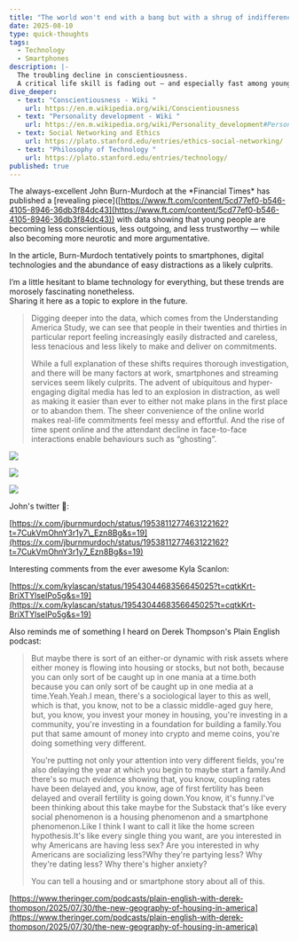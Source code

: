 ```yaml
---
title: "The world won't end with a bang but with a shrug of indifference "
date: 2025-08-10
type: quick-thoughts
tags:
  - Technology
  - Smartphones
description: |-
  The troubling decline in conscientiousness.
  A critical life skill is fading out — and especially fast among young adults
dive_deeper:
  - text: "Conscientiousness - Wiki "
    url: https://en.m.wikipedia.org/wiki/Conscientiousness
  - text: "Personality development - Wiki "
    url: https://en.m.wikipedia.org/wiki/Personality_development#Personality_change
  - text: Social Networking and Ethics
    url: https://plato.stanford.edu/entries/ethics-social-networking/
  - text: "Philosophy of Technology "
    url: https://plato.stanford.edu/entries/technology/
published: true
---
```

The always-excellent John Burn-Murdoch at the \*Financial Times\* has published a \[revealing piece\]([https://www.ft.com/content/5cd77ef0-b546-4105-8946-36db3f84dc43](https://www.ft.com/content/5cd77ef0-b546-4105-8946-36db3f84dc43)) with data showing that young people are becoming less conscientious, less outgoing, and less trustworthy — while also becoming more neurotic and more argumentative.

In the article, Burn-Murdoch tentatively points to smartphones, digital technologies and the abundance of easy distractions as a likely culprits.

I’m a little hesitant to blame technology for everything, but these trends are morosely fascinating nonetheless.  
Sharing it here as a topic to explore in the future.

> Digging deeper into the data, which comes from the Understanding America Study, we can see that people in their twenties and thirties in particular report feeling increasingly easily distracted and careless, less tenacious and less likely to make and deliver on commitments.
> 
> While a full explanation of these shifts requires thorough investigation, and there will be many factors at work, smartphones and streaming services seem likely culprits. The advent of ubiquitous and hyper-engaging digital media has led to an explosion in distraction, as well as making it easier than ever to either not make plans in the first place or to abandon them. The sheer convenience of the online world makes real-life commitments feel messy and effortful. And the rise of time spent online and the attendant decline in face-to-face interactions enable behaviours such as “ghosting”.

![](images/conscientiousness.jpg)

![](images/Extroversion.jpg)

![](images/tech-alienation.jpg)

John's twitter 🧵:

[https://x.com/jburnmurdoch/status/1953811277463122162?t=7CukVmOhnY3r1y7\_Ezn8Bg&s=19](https://x.com/jburnmurdoch/status/1953811277463122162?t=7CukVmOhnY3r1y7_Ezn8Bg&s=19)

Interesting comments from the ever awesome Kyla Scanlon:

[https://x.com/kylascan/status/1954304468356645025?t=cqtkKrt-BriXTYlseIPo5g&s=19](https://x.com/kylascan/status/1954304468356645025?t=cqtkKrt-BriXTYlseIPo5g&s=19)

Also reminds me of something I heard on Derek Thompson's Plain English podcast:

> But maybe there is sort of an either-or dynamic with risk assets where either money is flowing into housing or stocks, but not both, because you can only sort of be caught up in one mania at a time.both because you can only sort of be caught up in one media at a time.Yeah.Yeah.I mean, there's a sociological layer to this as well, which is that, you know, not to be a classic middle-aged guy here, but, you know, you invest your money in housing, you're investing in a community, you're investing in a foundation for building a family.You put that same amount of money into crypto and meme coins, you're doing something very different.
> 
> You're putting not only your attention into very different fields, you're also delaying the year at which you begin to maybe start a family.And there's so much evidence showing that, you know, coupling rates have been delayed and, you know, age of first fertility has been delayed and overall fertility is going down.You know, it's funny.I've been thinking about this take maybe for the Substack that's like every social phenomenon is a housing phenomenon and a smartphone phenomenon.Like I think I want to call it like the home screen hypothesis.It's like every single thing you want, are you interested in why Americans are having less sex? Are you interested in why Americans are socializing less?Why they're partying less? Why they're dating less? Why there's higher anxiety?
> 
> You can tell a housing and or smartphone story about all of this.

[https://www.theringer.com/podcasts/plain-english-with-derek-thompson/2025/07/30/the-new-geography-of-housing-in-america](https://www.theringer.com/podcasts/plain-english-with-derek-thompson/2025/07/30/the-new-geography-of-housing-in-america)